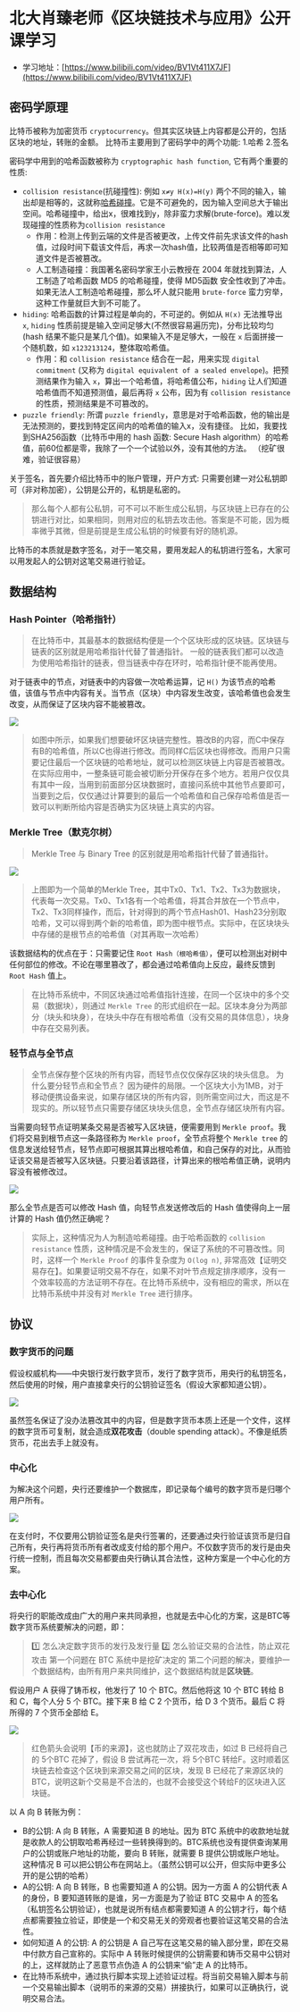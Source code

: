# 北大肖臻老师《区块链技术与应用》公开课学习
* 学习地址：[https://www.bilibili.com/video/BV1Vt411X7JF](https://www.bilibili.com/video/BV1Vt411X7JF)

## 密码学原理

比特币被称为加密货币 `cryptocurrency`。但其实区块链上内容都是公开的，包括区块的地址，转账的金额。
比特币主要用到了密码学中的两个功能: 1.哈希 2.签名

密码学中用到的哈希函数被称为 `cryptographic hash function`, 它有两个重要的性质:
* `collision resistance`(抗碰撞性): 例如 `x≠y H(x)=H(y)` 两个不同的输入，输出却是相等的，这就称[哈希碰撞](https://www.ruanyifeng.com/blog/2018/09/hash-collision-and-birthday-attack.html)。它是不可避免的，因为输入空间总大于输出空间。哈希碰撞中，给出x，很难找到y，除非蛮力求解(brute-force)。难以发现碰撞的性质称为`collision resistance`
  * 作用：检测上传到云端的文件是否被更改，上传文件前先求该文件的hash值，过段时间下载该文件后，再求一次hash值，比较两值是否相等即可知道文件是否被篡改。
  * 人工制造碰撞：我国著名密码学家王小云教授在 2004 年就找到算法，人工制造了哈希函数 MD5 的哈希碰撞，使得 MD5函数 安全性收到了冲击。如果无法人工制造哈希碰撞，那么坏人就只能用 `brute-force` 蛮力穷举，这种工作量就巨大到不可能了。
* `hiding`: 哈希函数的计算过程是单向的，不可逆的。例如从 `H(x)` 无法推导出 `x`, `hiding` 性质前提是输入空间足够大(不然很容易遍历完)，分布比较均匀(hash 结果不能只是某几个值)。如果输入不是足够大，一般在 `x` 后面拼接一个随机数，如 `x123213124`，整体取哈希值。
  * 作用：和 `collision resistance` 结合在一起，用来实现 `digital commitment` (又称为 `digital equivalent of a sealed envelope`)。把预测结果作为输入 `x`，算出一个哈希值，将哈希值公布，`hiding` 让人们知道哈希值而不知道预测值，最后再将 `x` 公布，因为有 `collision resistance` 的性质，预测结果是不可篡改的。
* `puzzle friendly`: 所谓 `puzzle friendly`，意思是对于哈希函数，他的输出是无法预测的，要找到特定区间内的哈希值的输入x，没有捷径。 比如，我要找到SHA256函数（比特币中用的 hash 函数: Secure Hash algorithm）的哈希值，前60位都是零，我除了一个一个试验以外，没有其他的方法。 （挖矿很难，验证很容易）

关于签名，首先要介绍比特币中的账户管理，开户方式: 只需要创建一对公私钥即可（非对称加密），公钥是公开的，私钥是私密的。

> 那么每个人都有公私钥，可不可以不断生成公私钥，与区块链上已存在的公钥进行对比，如果相同，则用对应的私钥去攻击他。答案是不可能，因为概率微乎其微，但是前提是生成公私钥的时候要有好的随机源。

比特币的本质就是数字签名，对于一笔交易，要用发起人的私钥进行签名，大家可以用发起人的公钥对这笔交易进行验证。

## 数据结构
### Hash Pointer（哈希指针）
> 在比特币中，其最基本的数据结构便是一个个区块形成的区块链。区块链与链表的区别就是用哈希指针代替了普通指针。
> 一般的链表我们都可以改造为使用哈希指针的链表，但当链表中存在环时，哈希指针便不能再使用。

对于链表中的节点，对链表中的内容做一次哈希运算，记 `H()` 为该节点的哈希值，该值与节点中内容有关。当节点（区块）中内容发生改变，该哈希值也会发生改变，从而保证了区块内容不能被篡改。

![](./imgs/chain.png)

> 如图中所示，如果我们想要破坏区块链完整性。篡改B的内容，而C中保存有B的哈希值，所以C也得进行修改。而同样C后区块也得修改。而用户只需要记住最后一个区块链的哈希地址，就可以检测区块链上内容是否被篡改。
在实际应用中，一整条链可能会被切断分开保存在多个地方。若用户仅仅具有其中一段，当用到前面部分区块数据时，直接问系统中其他节点要即可，当要到之后，仅仅通过计算要到的最后一个哈希值和自己保存哈希值是否一致可以判断所给内容是否确实为区块链上真实的内容。

### Merkle Tree（默克尔树）
> Merkle Tree 与 Binary Tree 的区别就是用哈希指针代替了普通指针。

![](./imgs/markle.png)

> 上图即为一个简单的Merkle Tree，其中Tx0、Tx1、Tx2、Tx3为数据块，代表每一次交易。Tx0、Tx1各有一个哈希值，将其合并放在一个节点中，Tx2、Tx3同样操作，而后，针对得到的两个节点Hash01、Hash23分别取哈希，又可以得到两个新的哈希值，即为图中根节点。实际中，在区块块头中存储的是根节点的哈希值（对其再取一次哈希）

该数据结构的优点在于：只需要记住 `Root Hash（根哈希值）`，便可以检测出对树中任何部位的修改。不论在哪里篡改了，都会通过哈希值向上反应，最终反馈到 `Root Hash` 值上。

> 在比特币系统中，不同区块通过哈希值指针连接，在同一个区块中的多个交易（数据块），则通过 `Merkle Tree` 的形式组织在一起。区块本身分为两部分（块头和块身），在块头中存在有根哈希值（没有交易的具体信息），块身中存在交易列表。

### 轻节点与全节点 
> 全节点保存整个区块的所有内容，而轻节点仅仅保存区块的块头信息。
> 为什么要分轻节点和全节点？
> 因为硬件的局限。一个区块大小为1MB，对于移动便携设备来说，如果存储区块的所有内容，则所需空间过大，而这是不现实的。所以轻节点只需要存储区块块头信息，全节点存储区块所有内容。

当需要向轻节点证明某条交易是否被写入区块链，便需要用到 `Merkle proof`。我们将交易到根节点这一条路径称为 `Merkle proof`，全节点将整个 `Merkle tree` 的信息发送给轻节点，轻节点即可根据其算出根哈希值，和自己保存的对比，从而验证该交易是否被写入区块链。只要沿着该路径，计算出来的根哈希值正确，说明内容没有被修改过。

![](./imgs/proof.jpeg)

那么全节点是否可以修改 Hash 值，向轻节点发送修改后的 Hash 值使得向上一层计算的 Hash 值仍然正确呢？
> 实际上，这种情况为人为制造哈希碰撞。由于哈希函数的 `collision resistance` 性质，这种情况是不会发生的，保证了系统的不可篡改性。同时，这样一个 `Merkle Proof` 的事件复杂度为 `O(log n)`, 非常高效【证明交易存在】。如果要证明交易不存在，如果不对叶节点规定排序顺序，没有一个效率较高的方法证明不存在。在比特币系统中，没有相应的需求，所以在比特币系统中并没有对 `Merkle Tree` 进行排序。

## 协议

### 数字货币的问题
假设权威机构——中央银行发行数字货币，发行了数字货币，用央行的私钥签名，然后使用的时候，用户直接拿央行的公钥验证签名（假设大家都知道公钥）。

![](./imgs/coin.png)

虽然签名保证了没办法篡改其中的内容，但是数字货币本质上还是一个文件，这样的数字货币可复制，就会造成**双花攻击**（double spending attack）。不像是纸质货币，花出去手上就没有。

### 中心化
为解决这个问题，央行还要维护一个数据库，即记录每个编号的数字货币是归哪个用户所有。

![](./imgs/database.png)

在支付时，不仅要用公钥验证签名是央行签署的，还要通过央行验证该货币是归自己所有，央行再将货币所有者改成支付给的那个用户。不仅数字货币的发行是由央行统一控制，而且每次交易都要由央行确认其合法性，这种方案是一个中心化的方案。

### 去中心化
将央行的职能改成由广大的用户来共同承担，也就是去中心化的方案，这是BTC等数字货币系统要解决的问题，即：
> 1️⃣ 怎么决定数字货币的发行及发行量
> 2️⃣ 怎么验证交易的合法性，防止双花攻击
第一个问题在 BTC 系统中是挖矿决定的
第二个问题的解决，要维护一个数据结构，由所有用户来共同维护，这个数据结构就是**区块链**。

假设用户 A 获得了铸币权，他发行了 10 个 BTC。然后他将这 10 个 BTC 转给 B 和 C，每个人分 5 个 BTC。接下来 B 给 C 2 个货币，给 D 3 个货币。最后 C 将所得的 7 个货币全部给 E。

![](./imgs/example.png)

> 红色箭头会说明【币的来源】，这也就防止了双花攻击，如过 B 已经将自己的 5个BTC 花掉了，假设 B 尝试再花一次，将 5个BTC 转给F。这时顺着区块链去检查这个区块到来源交易之间的区块，发现 B 已经花了来源区块的BTC，说明这新个交易是不合法的，也就不会接受这个转给F的区块进入区块链。

以 A 向 B 转账为例：
* B的公钥: A 向 B 转账，A 需要知道 B 的地址。因为 BTC 系统中的收款地址就是收款人的公钥取哈希再经过一些转换得到的。BTC系统也没有提供查询某用户的公钥或账户地址的功能，要向 B 转账，就需要 B 提供公钥或账户地址。这种情况 B 可以把公钥公布在网站上。（虽然公钥可以公开，但实际中更多公开的是公钥的哈希）
* A的公钥: A 向 B 转账，B 也需要知道 A 的公钥。因为一方面 A 的公钥代表 A 的身份，B 要知道转账的是谁，另一方面是为了验证 BTC 交易中 A 的签名（私钥签名公钥验证），也就是说所有结点都需要知道 A 的公钥才行，每个结点都需要独立验证，即使是一个和交易无关的旁观者也要验证这笔交易的合法性。
* 如何知道 A 的公钥: A 的公钥是 A 自己写在这笔交易的输入部分里，即在交易中付款方自己宣称的。实际中 A 转账时候提供的公钥需要和铸币交易中公钥对的上，这样就防止了恶意节点伪造 A 的公钥来“偷”走 A 的比特币。
* 在比特币系统中，通过执行脚本实现上述验证过程。将当前交易输入脚本与前一个交易输出脚本（说明币的来源的交易）拼接执行，如果可以正确执行，说明交易合法。